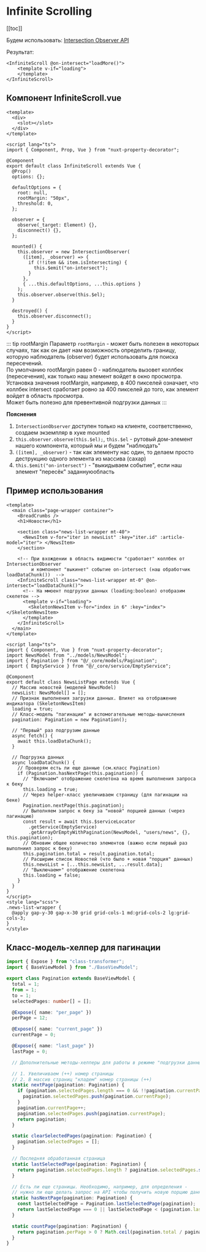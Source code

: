 # Infinite Scrolling #

[[toc]]

Будем использовать: 
[Intersection Observer API](https://developer.mozilla.org/en-US/docs/Web/API/Intersection_Observer_API)

Результат:
```vue
<InfiniteScroll @on-intersect="loadMore()">
    <template v-if="loading">
    </template>
</InfiniteScroll>
```


## Компонент InfiniteScroll.vue ##

```vue
<template>
  <div>
    <slot></slot>
  </div>
</template>

<script lang="ts">
import { Component, Prop, Vue } from "nuxt-property-decorator";

@Component
export default class InfiniteScroll extends Vue {
  @Prop()
  options: {};

  defaultOptions = {
    root: null,
    rootMargin: "50px",
    threshold: 0,
  };

  observer = {
    observe(_target: Element) {},
    disconnect() {},
  };

  mounted() {
    this.observer = new IntersectionObserver(
      ([item], _observer) => {
        if (!!item && item.isIntersecting) {
          this.$emit("on-intersect");
        }
      },
      { ...this.defaultOptions, ...this.options }
    );
    this.observer.observe(this.$el);
  }

  destroyed() {
    this.observer.disconnect();
  }
}
</script>
```
::: tip rootMargin
Параметр `rootMargin` - может быть полезен в некоторых случаях, так как он дает нам возможность определить границу,\
которую наблюдатель (observer) будет использовать для поиска пересечений.\
По умолчанию rootMargin равен 0 - наблюдатель вызовет коллбек (пересечения), как только наш элемент войдет в окно просмотра.\
Установка значения rootMargin, например, в 400 пикселей означает, что коллбек intersect сработает ровно за 400 пикселей до того, как элемент войдет в область просмотра.\
Может быть полезно для превентивной подгрузки данных
:::

**Пояснения**
1. `IntersectionObserver` доступен только на клиенте, соответственно, создаем экземпляр в хуке mounted
2. `this.observer.observe(this.$el);`, `this.$el` - рутовый дом-элемент нашего компонента, который мы и будем "наблюдать"
3. `([item], _observer)` - так как элементу нас один, то делаем просто деструкцию одного элемента из массива (сахар)
4. `this.$emit("on-intersect")` - "выкидываем событие", если наш элемент "пересёк" заданнуюобласть


## Пример использования ##

```vue
<template>
  <main class="page-wrapper container">
    <BreadCrumbs />
    <h1>Новости</h1>

    <section class="news-list-wrapper mt-40">
      <NewsItem v-for="iter in newsList" :key="iter.id" :article-model="iter"> </NewsItem>
    </section>

    <!-- При вхождении в область видимости "сработает" коллбек от IntersectionObserver
         и компонент "выкинет" событие on-intersect (наш обработчик loadDataChunk())  -->
    <InfiniteScroll class="news-list-wrapper mt-0" @on-intersect="loadDataChunk()">
      <!-- На ммоент подгрузки данных (loading:boolean) отобразим скелетон -->
      <template v-if="loading">
        <SkeletonNewsItem v-for="index in 6" :key="index"> </SkeletonNewsItem>
      </template>
    </InfiniteScroll>
  </main>
</template>

<script lang="ts">
import { Component, Vue } from "nuxt-property-decorator";
import NewsModel from "../models/NewsModel";
import { Pagination } from "@/_core/models/Pagination";
import { EmptyService } from "@/_core/service/EmptyService";

@Component
export default class NewsListPage extends Vue {
  // Массив новостей (моделей NewsModel)
  newsList: NewsModel[] = [];
  // Признак выполнения загрузки данных. Влияет на отображение индикатора (SkeletonNewsItem)
  loading = true;
  // Класс-модель "пагинации" и вспомогательные методы-вычисления
  pagination: Pagination = new Pagination();

  // "Первый" раз подгрузим данные
  async fetch() {
    await this.loadDataChunk();
  }

  // Подгрузка данных
  async loadDataChunk() {
    // Проверям есть ли еще данные (см.класс Pagination)
    if (Pagination.hasNextPage(this.pagination)) {
      // "Включаем" отображение скелетона на время выполнения запроса к беку
      this.loading = true;
      // Через helper-класс увеличиваем страницу (для пагинации на беке)
      Pagination.nextPage(this.pagination);
      // Выполняем запрос к беку за "новой" порцией данных (через пагинацию)
      const result = await this.$serviceLocator
        .getService(EmptyService)
        .getArrayOrEmptyWithPagination(NewsModel, "users/news", {}, this.pagination);
      // Обновим общее количество элементов (важно если первый раз выполниил запрос к беку)
      this.pagination.total = result.pagination.total;
      // Расширим список Новостей (что было + новая "порция" данных)
      this.newsList = [...this.newsList, ...result.data];
      // "Выключаем+" отображение скелетона
      this.loading = false;
    }
  }
}
</script>
<style lang="scss">
.news-list-wrapper {
  @apply gap-y-30 gap-x-30 grid grid-cols-1 md:grid-cols-2 lg:grid-cols-3;
}
</style>
```

## Класс-модель-хелпер для пагинации ##

```ts
import { Expose } from "class-transformer";
import { BaseViewModel } from "./BaseViewModel";

export class Pagination extends BaseViewModel {
  total = 1;
  from = 1;
  to = 1;
  selectedPages: number[] = [];

  @Expose({ name: "per_page" })
  perPage = 12;

  @Expose({ name: "current_page" })
  currentPage = 0;

  @Expose({ name: "last_page" })
  lastPage = 0;

  // Дополнительные методы-хелперы для работы в режиме "подгрузки данных" (Show more, Infinite Scrolling)

  // 1. Увеличиваем (++) номер страницы
  // 2. В массив страниц "кладем" номер страницы (++)
  static nextPage(pagination: Pagination) {
    if (pagination.selectedPages.length === 0 && !!pagination.currentPage) {
      pagination.selectedPages.push(pagination.currentPage);
    }
    pagination.currentPage++;
    pagination.selectedPages.push(pagination.currentPage);
    return pagination;
  }

  static clearSelectedPages(pagination: Pagination) {
    pagination.selectedPages = [];
  }

  // Последняя обработанная страница
  static lastSelectedPage(pagination: Pagination) {
    return pagination.selectedPages.length ? pagination.selectedPages.slice(-1)[0] : 0;
  }

  // Есть ли еще страницы. Необходимо, например, для определения -
  // нужно ли еще делать запрос на API чтобы получить новую порцию данных)
  static hasNextPage(pagination: Pagination) {
    const lastSelectedPage = Pagination.lastSelectedPage(pagination);
    return lastSelectedPage === 0 || lastSelectedPage < (pagination.lastPage || Pagination.countPage(pagination));
  }

  static countPage(pagination: Pagination) {
    return pagination.perPage > 0 ? Math.ceil(pagination.total / pagination.perPage) : 0;
  }
}
```